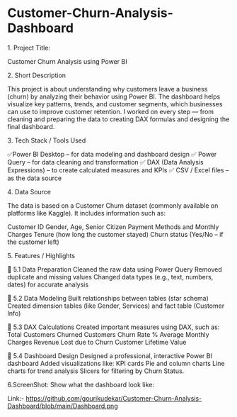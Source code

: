# Customer-Churn-Analysis-Dashboard


1️. Project Title:

Customer Churn Analysis using Power BI


2️. Short Description

This project is about understanding why customers leave a business (churn) by analyzing their behavior using Power BI.
The dashboard helps visualize key patterns, trends, and customer segments, which businesses can use to improve customer retention.
I worked on every step — from cleaning and preparing the data to creating DAX formulas and designing the final dashboard.


3️. Tech Stack / Tools Used

✅Power BI Desktop – for data modeling and dashboard design
✅ Power Query – for data cleaning and transformation
✅ DAX (Data Analysis Expressions) – to create calculated measures and KPIs
✅ CSV / Excel files – as the data source


4️. Data Source

The data is based on a Customer Churn dataset (commonly available on platforms like Kaggle).
It includes information such as:

Customer ID
Gender, Age, Senior Citizen
Payment Methods and Monthly Charges
Tenure (how long the customer stayed)
Churn status (Yes/No – if the customer left)

5️. Features / Highlights

🔹 5.1 Data Preparation
Cleaned the raw data using Power Query
Removed duplicate and missing values
Changed data types (e.g., text, numbers, dates) for accurate analysis

🔹 5.2 Data Modeling
Built relationships between tables (star schema)
Created dimension tables (like Gender, Services) and fact table (Customer Info)

🔹 5.3 DAX Calculations
Created important measures using DAX, such as:
Total Customers
Churned Customers
Churn Rate %
Average Monthly Charges
Revenue Lost due to Churn
Customer Lifetime Value

🔹 5.4 Dashboard Design
Designed a professional, interactive Power BI dashboard
Added visualizations like:
KPI cards
Pie and column charts
Line charts for trend analysis
Slicers for filtering by Churn Status.

6.ScreenShot:
Show what the dashboard look like:

Link:- https://github.com/gourikudekar/Customer-Churn-Analysis-Dashboard/blob/main/Dashboard.png
